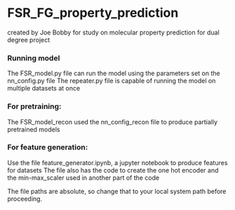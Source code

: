 # FSR_FG_property_prediction
created by Joe Bobby for study on molecular property prediction for dual degree project

### Running model
The FSR_model.py file can run the model using the parameters set on the nn_config.py file
The repeater.py file is capable of running the model on multiple datasets at once

### For pretraining:
The FSR_model_recon used the nn_config_recon file to produce partially pretrained models

### For feature generation:
Use the file feature_generator.ipynb, a jupyter notebook to produce features for datasets
The file also has the code to create the one hot encoder and the min-max_scaler used in another part of the code

The file paths are absolute, so change that to your local system path before proceeding.
